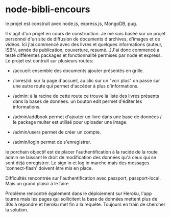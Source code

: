 # node-bibli-encours

le projet est construit avec node.js, express.js, MongoDB, pug.

Il s'agit d'un projet en cours de construction. Je me suis basée sur un projet personnel d'un site de diffusion de documents d'archives, d'images et de vidéos. Ici j'ai commencé avec des livres et quelques informations (auteur, ISBN, année de publication, couverture, resumé...)J'ai donc commencé a testé différentes packages et fonctionnalité permises par node et express. Le projet est contruit sur plusieurs routes:

- /accueil:
  ensemble des documents ajouter présentés en grille.
  
- /livres/id:
   sur la page d'accueil, au clic sur un "voir plus" on passe sur une autre route qui permet d'accéder à plus d'informations.
   
- /admin:
  à la racine de cette route ce trouve la liste des livres présents dans la bases de données. un bouton edit permet d'éditer les informations.
  
- /admin/addbook
  permet d'ajouter un livre dans une base de données / le package multer est utilisé pour uploader une image.
  
- /admin/users
  permet de créer un compte.
  
- /admin/login
  permet de s'enregistrer.

le porchain objectif est de placer l'authentification à la racide de la route admin ne laissant le droit de modification des données qu'à ceux qui se sont déjà enregistrer. 
Le sign in et log in marche mais des messages 'connect-flash' doivent être mis en place.

Difficultés rencontrée sur l'authentification avec passport, passport-local.
Mais un grand plaisir à le faire

Problème rencontré également dans le déploiement sur Heroku, l'app tourne mais les pages qui sollicitent la base de données mettent plus de 30s à répondre et heroku met fin à la requête. Toujours en train de chercher la solution.
